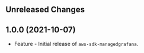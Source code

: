 Unreleased Changes
------------------

1.0.0 (2021-10-07)
------------------

* Feature - Initial release of `aws-sdk-managedgrafana`.


